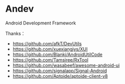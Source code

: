 # Andev
Android Development Framework

Thanks：

- https://github.com/afkT/DevUtils
- https://github.com/xuexiangjys/XUI
- https://github.com/Blankj/AndroidUtilCode
- https://github.com/Tamsiree/RxTool
- https://github.com/wasabeef/awesome-android-ui
- https://github.com/signalapp/Signal-Android
- https://github.com/Aptoide/aptoide-client-v8
